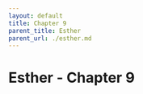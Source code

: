 ```yaml
---
layout: default
title: Chapter 9
parent_title: Esther
parent_url: ./esther.md
---
```


# Esther - Chapter 9
